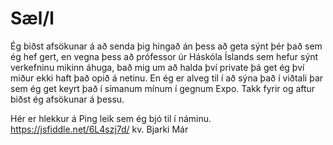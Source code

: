 # Sæl/l
Ég biðst afsökunar á að senda þig hingað án þess að geta sýnt þér það sem ég hef gert, en vegna þess að prófessor úr Háskóla Íslands sem hefur sýnt verkefninu mikinn áhuga, bað mig um að halda því private þá get ég því miður ekki haft það opið á netinu.
En ég er alveg til í að sýna það í viðtali þar sem ég get keyrt það í símanum mínum í gegnum Expo.
Takk fyrir og aftur biðst ég afsökunar á þessu.

Hér er hlekkur á Ping leik sem ég bjó til í náminu. https://jsfiddle.net/6L4szj7d/
kv. Bjarki Már
